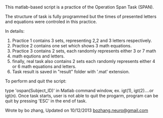 This matlab-based script is a practice of the Operation Span Task (SPAN).

The structure of task is fully programmed but the times of presented
letters and equations were controled in this practice. 

In details:
1. Practice 1 contains 3 sets, representing 2,2 and 3 letters respectively.  
2. Practice 2 contains one set which shows 3 math equations.
3. Practice 3 contains 2 sets, each randomly represents either 3 or 7 math
4. math equtions and letters. 
5. finally, real task also contains 2 sets each randomly represents either 4
    or 6 math equations and letters.
6. Task result is saved in "result" folder with '.mat' extension.

 To perform and quit the script:

type 'ospan(Subject_ID)' in Matlab command window, ex. igt(1), igt(2)....or igt(n).
Once task starts, user is not able to quit the progarm, program can be quit by pressing 'ESC' in the end of task. 


Wrote by bo zhang, Updated on 10/12/2013
bozhang.neuro@gmail.com
